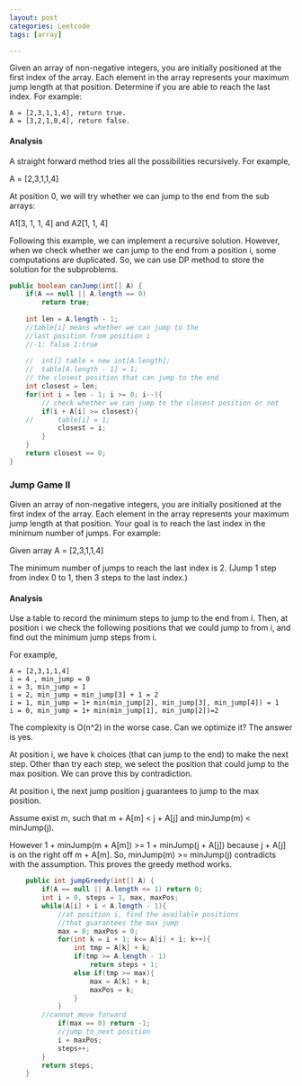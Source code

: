 ```yaml
---
layout: post
categories: Leetcode
tags: [array]

---
```


Given an array of non-negative integers, you are initially positioned at the first 
index of the array. Each element in the array represents your maximum jump length 
at that position. Determine if you are able to reach the last index. For example:

```
A = [2,3,1,1,4], return true.
A = [3,2,1,0,4], return false.
```

#### Analysis

A straight forward method tries all the possibilities recursively. For example,

A = [2,3,1,1,4]

At position 0, we will try whether we can jump to the end from the sub arrays:

A1[3, 1, 1, 4] and A2[1, 1, 4]

Following this example, we can implement a recursive solution. However, when we 
check whether we can jump to the end from a position i, some computations are 
duplicated. So, we can use DP method to store the solution for the subproblems.

```java
public boolean canJump(int[] A) {
    if(A == null || A.length == 0) 
        return true;
        
    int len = A.length - 1;
    //table[i] means whether we can jump to the 
    //last position from position i
    //-1: false 1:true
    
    //  int[] table = new int[A.length];
    //  table[A.length - 1] = 1;
    // the closest position that can jump to the end
    int closest = len;
    for(int i = len - 1; i >= 0; i--){
        // check whether we can jump to the closest position or not
        if(i + A[i] >= closest){ 
    //      table[i] = 1;
            closest = i;
        }
    }
    return closest == 0;
}
```

### Jump Game II

Given an array of non-negative integers, you are initially positioned at the first index of the array. Each element 
in the array represents your maximum jump length at that position. Your goal is to reach the last index in the minimum 
number of jumps. For example:

Given array A = [2,3,1,1,4]

The minimum number of jumps to reach the last index is 2. (Jump 1 step from index 0 to 1, then 3 steps to the last index.)

#### Analysis

Use a table to record the minimum steps to jump to the end from i. Then, at position i we check the 
following positions that we could jump to from i, and find out the minimum jump steps from i. 

For example,

```
A = [2,3,1,1,4]
i = 4 , min_jump = 0
i = 3, min_jump = 1
i = 2, min_jump = min_jump[3] + 1 = 2
i = 1, min_jump = 1+ min(min_jump[2], min_jump[3], min_jump[4]) = 1
i = 0, min_jump = 1+ min(min_jump[1], min_jump[2])=2
```

The complexity is O(n^2) in the worse case. Can we optimize it?
The answer is yes. 

At position i, we have k choices (that can jump to the end) to make the next step. Other than try 
each step, we select the position that could jump to the max position. We can prove this by contradiction.

At position i, the next jump position j guarantees to jump to the max position.

Assume exist m, such that m + A[m] < j + A[j] and minJump(m) < minJump(j). 

However 1 + minJump(m + A[m]) >= 1 + minJump(j + A[j]) because j + A[j] is on the right off m + A[m].
So, minJump(m) >= minJump(j) contradicts with the assumption. This proves the greedy method works.

```java
    public int jumpGreedy(int[] A) {
        if(A == null || A.length <= 1) return 0;
        int i = 0, steps = 1, max, maxPos;
        while(A[i] + i < A.length - 1){
            //at position i, find the available positions
            //that guarantees the max jump
            max = 0; maxPos = 0;
            for(int k = i + 1; k<= A[i] + i; k++){
                int tmp = A[k] + k;
                if(tmp >= A.length - 1)
                    return steps + 1;
                else if(tmp >= max){
                    max = A[k] + k;
                    maxPos = k;
                }
            }
        //cannot move forward
            if(max == 0) return -1;
            //jump to next position
            i = maxPos;
            steps++;
        }
        return steps;
    }
```



